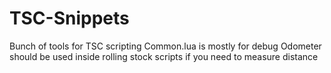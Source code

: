 # TSC-Snippets

Bunch of tools for TSC scripting
Common.lua is mostly for debug
Odometer should be used inside rolling stock scripts if you need to measure distance

